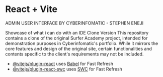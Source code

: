 # React + Vite
ADMIN USER INTERFACE BY CYBERINFOMATIC - STEPHEN ENEJI

Showcase of what i can do with an IDE
Clone Version
This repository contains a clone of the original Surfer Academy project, intended for demonstration purposes in Cyberinfomatic's portfolio. While it mirrors the core features and design of the original site, certain functionalities and contents specific to the client's requirements may not be included.

- [@vitejs/plugin-react](https://github.com/vitejs/vite-plugin-react/blob/main/packages/plugin-react/README.md) uses [Babel](https://babeljs.io/) for Fast Refresh
- [@vitejs/plugin-react-swc](https://github.com/vitejs/vite-plugin-react-swc) uses [SWC](https://swc.rs/) for Fast Refresh
